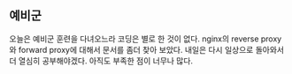 ## 예비군
오늘은 예비군 훈련을 다녀오느라 코딩은 별로 한 것이 없다. nginx의 reverse proxy와 forward proxy에 대해서 문서를 좀더 찾아 보았다.
내일은 다시 일상으로 돌아와서 더 열심히 공부해야겠다. 아직도 부족한 점이 너무나 많다.
